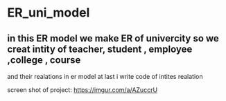 # ER_uni_model
## in this ER model we make ER of univercity so we creat intity of teacher, student , employee ,college , course 
and their realations in er model 
at last i write code of intites realation

screen shot of project: https://imgur.com/a/AZuccrU
